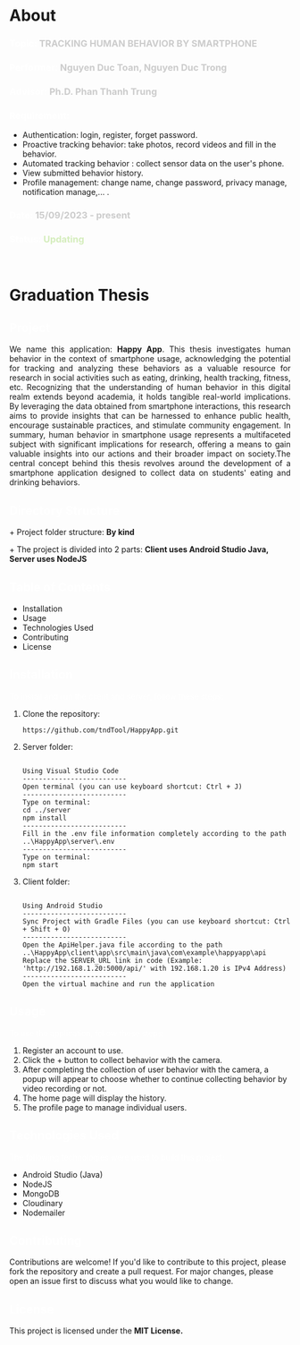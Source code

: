 <h1>About</h1>

<h3 style="color:white">Topic: <span style="color:#ccc">TRACKING HUMAN BEHAVIOR BY SMARTPHONE</span></h3>
<h3 style="color:white">Performer: <span style="color:#ccc">Nguyen Duc Toan, Nguyen Duc Trong</span></h3>
<h3 style="color:white">Advisor: <span style="color:#ccc">Ph.D. Phan Thanh Trung </span></h3>

<h3 style="color:white">Requirement:</h3>
<ul>
  <li>Authentication: login, register, forget password.</li>
  <li>Proactive tracking behavior: take photos, record videos and fill in the behavior.</li>
  <li>Automated tracking behavior : collect sensor data on the user's phone.</li>
  <li>View submitted behavior history.</li>
  <li>Profile management: change name, change password, privacy manage, notification manage,... .</li>
</ul>
<h3 style="color:white">Date: <span style="color:#ccc">15/09/2023 - present</span></h3>
<h3 style="color:white">Status: <span style="color:#d4edbc">Updating</span></h3>

<br>
<h1>Graduation Thesis</h1>

<h2 style="color:white">Project</h2>
<p style="text-align: justify">We name this application: <b>Happy App</b>. This thesis investigates human behavior in the context of smartphone usage, acknowledging the potential for tracking and analyzing these behaviors as a valuable resource for research in social activities such as eating, drinking, health tracking, fitness, etc. Recognizing that the understanding of human behavior in this digital realm extends beyond academia, it holds tangible real-world implications. By leveraging the data obtained from smartphone interactions, this research aims to provide insights that can be harnessed to enhance public health, encourage sustainable practices, and stimulate community engagement. In summary, human behavior in smartphone usage represents a multifaceted subject with significant implications for research, offering a means to gain valuable insights into our actions and their broader impact on society.The central concept behind this thesis revolves around the development of a smartphone application designed to collect data on students' eating and drinking behaviors.</p>

<h2 style="color:white">Directory Structure</h2>
<p>+ Project folder structure: <b>By kind</b></p>
<p>+ The project is divided into 2 parts: <b>Client uses Android Studio Java, Server uses NodeJS</b></p>

<h2 style="color:white">Table of Contents</h2>
<ul>
  <li>Installation</li>
  <li>Usage</li>
  <li>Technologies Used</li>
  <li>Contributing</li>
  <li>License</li>
</ul>

<h2 style="color:white">Installation</h2>
<p style="color:white">To install and run the client and server, follow these steps:</p>
<ol>
  <li>Clone the repository:</li>
  <pre><code>https://github.com/tndTool/HappyApp.git</code></pre>

  <li>Server folder:</li>
  <pre><code>
Using Visual Studio Code
--------------------------
Open terminal (you can use keyboard shortcut: Ctrl + J)
--------------------------
Type on terminal:
cd ../server
npm install
--------------------------
Fill in the .env file information completely according to the path ..\HappyApp\server\.env
--------------------------
Type on terminal:
npm start
</code></pre>

  <li>Client folder:</li>
<pre><code>
Using Android Studio
-------------------------- 
Sync Project with Gradle Files (you can use keyboard shortcut: Ctrl + Shift + O)
--------------------------
Open the ApiHelper.java file according to the path ..\HappyApp\client\app\src\main\java\com\example\happyapp\api
Replace the SERVER_URL link in code (Example: 'http://192.168.1.20:5000/api/' with 192.168.1.20 is IPv4 Address)
--------------------------
Open the virtual machine and run the application
</code></pre>
</ol>

<h2 style="color:white">Usage</h2>
<p style="color:white">To use the application, follow these steps:</p>
<ol>
  <li>Register an account to use.</li>
  <li>Click the + button to collect behavior with the camera.</li>
  <li>After completing the collection of user behavior with the camera, a popup will appear to choose whether to continue collecting behavior by video recording or not.</li>
  <li>The home page will display the history.</li>
  <li>The profile page to manage individual users.</li>
</ol>

<h2 style="color:white">Technologies Used</h2>
<p style="color:white">The following technologies were used to build this project:</p>
<ul>
  <li>Android Studio (Java)</li>
  <li>NodeJS</li>
  <li>MongoDB</li>
  <li>Cloudinary</li>
  <li>Nodemailer</li>
</ul>

<h2 style="color:white">Contributing</h2>
<p>Contributions are welcome! If you'd like to contribute to this project, please fork the repository and create a pull request. For major changes, please open an issue first to discuss what you would like to change.</p>

<h2 style="color:white">License</h2>
<p>This project is licensed under the <b>MIT License.</b></p>
